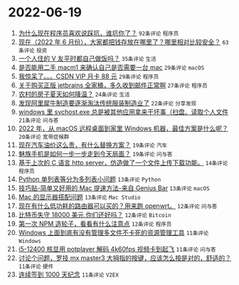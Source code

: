 # 2022-06-19

1. [为什么现在程序员喜欢说踩坑，谁坑你了？](https://www.v2ex.com/t/860614) `92条评论` `程序员`
1. [现在（2022 年 6 月份），大家都把钱存放在哪里了？哪里相对比较安全？](https://www.v2ex.com/t/860611) `63条评论` `投资`
1. [一个人住的 V 友平时都自己做饭吗？](https://www.v2ex.com/t/860649) `35条评论` `生活`
1. [是否能用二手 macm1 来确认自己是否需要一台 mac](https://www.v2ex.com/t/860629) `29条评论` `macOS`
1. [我惊呆了。。。CSDN VIP 月卡 88 元](https://www.v2ex.com/t/860634) `29条评论` `程序员`
1. [关于购买正版 jetbrains 全家桶，多久收到邮件正常啊](https://www.v2ex.com/t/860643) `27条评论` `程序员`
1. [农村的房子夏天如何降温？](https://www.v2ex.com/t/860657) `24条评论` `生活`
1. [发现阿里犀牛制造要逐渐淘汰传统服装制造业了](https://www.v2ex.com/t/860659) `22条评论` `分享发现`
1. [windows 里 svchost.exe 总是被其他应用拿来干坏事（扫盘、读取个人文件](https://www.v2ex.com/t/860612) `21条评论` `问与答`
1. [2022 年，从 macOS 远程桌面到家里 Windows 机器，最佳方案是什么呢？](https://www.v2ex.com/t/860633) `20条评论` `宽带症候群`
1. [现在汽车油价这么贵，有什么替换方案？](https://www.v2ex.com/t/860677) `19条评论` `汽车`
1. [魅族手机是如何一步一步走到今天局面？](https://www.v2ex.com/t/860648) `19条评论` `问与答`
1. [基于上次的 C 语言 http server，仿造做了一个文件上传下载功能。](https://www.v2ex.com/t/860605) `14条评论` `程序员`
1. [Python 单列表等分为多列表小问题](https://www.v2ex.com/t/860658) `13条评论` `Python`
1. [技巧贴-简单又好用的 Mac 提速方法-来自 Genius Bar](https://www.v2ex.com/t/860631) `13条评论` `macOS`
1. [Mac 的显示器搭配问题](https://www.v2ex.com/t/860608) `13条评论` `Mac Studio`
1. [现在有什么低功耗的路由器可以买的？用来跑 openwrt。](https://www.v2ex.com/t/860680) `12条评论` `问与答`
1. [比特币失守 18000 美元,你们还好吗？](https://www.v2ex.com/t/860679) `12条评论` `Bitcoin`
1. [第一次 NPM 造轮子，看看有什么注意点](https://www.v2ex.com/t/860654) `12条评论` `程序员`
1. [Windows 上面到底有没有管理多文件不卡死的资源管理工具](https://www.v2ex.com/t/860695) `11条评论` `Windows`
1. [i5-12400 核显用 potplayer 解码 4k60fps 视频卡到起飞](https://www.v2ex.com/t/860651) `11条评论` `问与答`
1. [讨论个问题，罗技 mx master3 大拇指的按键，应该怎么按是对的，舒适的？](https://www.v2ex.com/t/860640) `11条评论` `硬件`
1. [连续签到 1000 天纪念](https://www.v2ex.com/t/860617) `11条评论` `V2EX`

